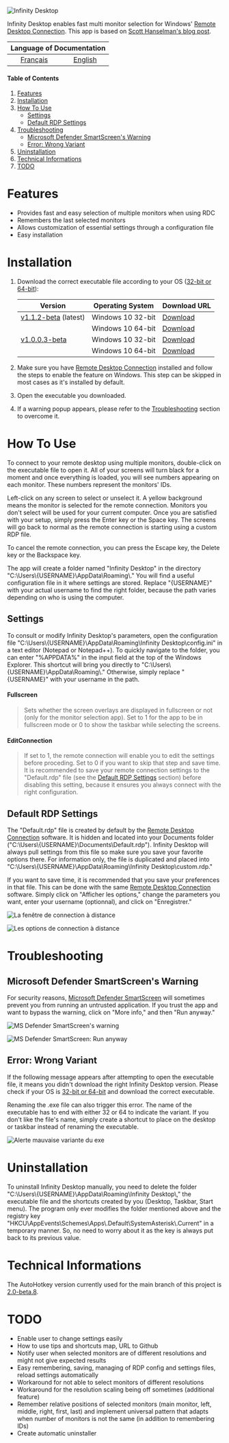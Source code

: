 ![Infinity Desktop](media/Logo.png)

Infinity Desktop enables fast multi monitor selection for Windows' [Remote Desktop Connection][rdc]. This app is based on [Scott Hanselman's blog post][blog].

<table>
   <thead>
      <tr>
         <th colspan=2>Language of Documentation</th>
      </tr>
   </thead>
   <tbody>
      <tr>
         <td align="center"><a href="https://github.com/DaraJKong/Infinity-Desktop">Français</a></td>
         <td align="center"><a href="https://github.com/DaraJKong/Infinity-Desktop/blob/main/README.en.md">English</a></td>
      </tr>
   </tbody>
</table>

#### Table of Contents

1. [Features](#features)
2. [Installation](#installation)
3. [How To Use](#how-to-use)
   - [Settings](#settings)
   - [Default RDP Settings](#default-rdp-settings)
4. [Troubleshooting](#troubleshooting)
   - [Microsoft Defender SmartScreen's Warning](#microsoft-defender-smartscreens-warning)
   - [Error: Wrong Variant](#error-wrong-variant)
5. [Uninstallation](#uninstallation)
6. [Technical Informations](#technical-informations)
7. [TODO](#todo)

# Features

- Provides fast and easy selection of multiple monitors when using RDC
- Remembers the last selected monitors
- Allows customization of essential settings through a configuration file
- Easy installation

# Installation

1. Download the correct executable file according to your OS ([32-bit or 64-bit][nbit]):

   | Version                    | Operating System  | Download URL       |
   | -------------------------- | ----------------- | ------------------ |
   | [v1.1.2-beta][v2] (latest) | Windows 10 32-bit | [Download][v2url1] |
   |                            | Windows 10 64-bit | [Download][v2url2] |
   | [v1.0.0.3-beta][v1]        | Windows 10 32-bit | [Download][v1url1] |
   |                            | Windows 10 64-bit | [Download][v1url2] |

2. Make sure you have [Remote Desktop Connection][rdc] installed and follow the steps to enable the feature on Windows. This step can be skipped in most cases as it's installed by default.

3. Open the executable you downloaded.

4. If a warning popup appears, please refer to the [Troubleshooting](#troubleshooting) section to overcome it.

# How To Use

To connect to your remote desktop using multiple monitors, double-click on the executable file to open it. All of your screens will turn black for a moment and once everything is loaded, you will see numbers appearing on each monitor. These numbers represent the monitors' IDs.

Left-click on any screen to select or unselect it. A yellow background means the monitor is selected for the remote connection. Monitors you don't select will be used for your current computer. Once you are satisfied with your setup, simply press the Enter key or the Space key. The screens will go back to normal as the remote connection is starting using a custom RDP file.

To cancel the remote connection, you can press the Escape key, the Delete key or the Backspace key.

The app will create a folder named "Infinity Desktop" in the directory "C:\\Users\\{USERNAME}\\AppData\\Roaming\\." You will find a useful configuration file in it where settings are stored. Replace "{USERNAME}" with your actual username to find the right folder, because the path varies depending on who is using the computer.

## Settings

To consult or modify Infinity Desktop's parameters, open the configuration file "C:\\Users\\{USERNAME}\\AppData\\Roaming\\Infinity Desktop\\config.ini" in a text editor (Notepad or Notepad++). To quickly navigate to the folder, you can enter "%APPDATA%" in the input field at the top of the Windows Explorer. This shortcut will bring you directly to "C:\\Users\\{USERNAME}\\AppData\\Roaming\\." Otherwise, simply replace "{USERNAME}" with your username in the path.

#### **Fullscreen**

> Sets whether the screen overlays are displayed in fullscreen or not (only for the monitor selection app). Set to 1 for the app to be in fullscreen mode or 0 to show the taskbar while selecting the screens.

#### **EditConnection**

> If set to 1, the remote connection will enable you to edit the settings before proceding. Set to 0 if you want to skip that step and save time. It is recommended to save your remote connection settings to the "Default.rdp" file (see the [Default RDP Settings](#default-rdp-settings) section) before disabling this setting, because it ensures you always connect with the right configuration.

## Default RDP Settings

The "Default.rdp" file is created by default by the [Remote Desktop Connection][rdc] software. It is hidden and located into your Documents folder ("C:\\Users\\{USERNAME}\\Documents\\Default.rdp"). Infinity Desktop will always pull settings from this file so make sure you save your favorite options there. For information only, the file is duplicated and placed into "C:\\Users\\{USERNAME}\\AppData\\Roaming\\Infinity Desktop\\custom.rdp."

If you want to save time, it is recommended that you save your preferences in that file. This can be done with the same [Remote Desktop Connection][rdc] software. Simply click on "Afficher les options," change the parameters you want, enter your username (optionnal), and click on "Enregistrer."

![La fenêtre de connection à distance](media/RDC_1.png)

![Les options de connection à distance](media/RDC_2.png)

# Troubleshooting

## Microsoft Defender SmartScreen's Warning

For security reasons, [Microsoft Defender SmartScreen][msdss] will sometimes prevent you from running an untrusted application. If you trust the app and want to bypass the warning, click on "More info," and then "Run anyway."

![MS Defender SmartScreen's warning](media/MS_Defender_SmartScreen_1.png)

![MS Defender SmartScreen: Run anyway](media/MS_Defender_SmartScreen_2.png)

## Error: Wrong Variant

If the following message appears after attempting to open the executable file, it means you didn't download the right Infinity Desktop version. Please check if your OS is [32-bit or 64-bit][nbit] and download the correct executable.

Renaming the .exe file can also trigger this error. The name of the executable has to end with either 32 or 64 to indicate the variant. If you don't like the file's name, simply create a shortcut to place on the desktop or taskbar instead of renaming the executable.

![Alerte mauvaise variante du exe](media/Wrong_Variant.png)

# Uninstallation

To uninstall Infinity Desktop manually, you need to delete the folder "C:\\Users\\{USERNAME}\\AppData\\Roaming\\Infinity Desktop\\," the executable file and the shortcuts created by you (Desktop, Taskbar, Start menu). The program only ever modifies the folder mentioned above and the registry key "HKCU\\AppEvents\\Schemes\\Apps\\.Default\\SystemAsterisk\\.Current" in a temporary manner. So, no need to worry about it as the key is always put back to its previous value.

# Technical Informations

The AutoHotkey version currently used for the main branch of this project is [2.0-beta.8](https://github.com/Lexikos/AutoHotkey_L/tree/alpha).

# TODO

- Enable user to change settings easily
- How to use tips and shortcuts map, URL to Github
- Notify user when selected monitors are of different resolutions and might not give expected results
- Easy remembering, saving, managing of RDP config and settings files, reload settings automatically
- Workaround for not able to select monitors of different resolutions
- Workaround for the resolution scaling being off sometimes (additional feature)
- Remember relative positions of selected monitors (main monitor, left, middle, right, first, last) and implement universal pattern that adapts when number of monitors is not the same (in addition to remembering IDs)
- Create automatic uninstaller

[blog]: https://www.hanselman.com/blog/how-to-remote-desktop-fullscreen-rdp-with-just-some-of-your-multiple-monitors
[rdc]: https://support.microsoft.com/en-us/windows/how-to-use-remote-desktop-5fe128d5-8fb1-7a23-3b8a-41e636865e8c
[msdss]: https://docs.microsoft.com/en-us/windows/security/threat-protection/microsoft-defender-smartscreen/microsoft-defender-smartscreen-overview
[nbit]: https://support.microsoft.com/en-us/windows/32-bit-and-64-bit-windows-frequently-asked-questions-c6ca9541-8dce-4d48-0415-94a3faa2e13d
[v2]: https://github.com/DaraJKong/Infinity-Desktop/releases/tag/v1.1.2-beta
[v2url1]: https://github.com/DaraJKong/Infinity-Desktop/releases/download/v1.1.2-beta/InfinityDesktop32.exe
[v2url2]: https://github.com/DaraJKong/Infinity-Desktop/releases/download/v1.1.2-beta/InfinityDesktop64.exe
[v1]: https://github.com/DaraJKong/Infinity-Desktop/releases/tag/v1.0.0.3-beta
[v1url1]: https://github.com/DaraJKong/Infinity-Desktop/releases/download/v1.0.0.3-beta/InfinityDesktop32.exe
[v1url2]: https://github.com/DaraJKong/Infinity-Desktop/releases/download/v1.0.0.3-beta/InfinityDesktop64.exe
